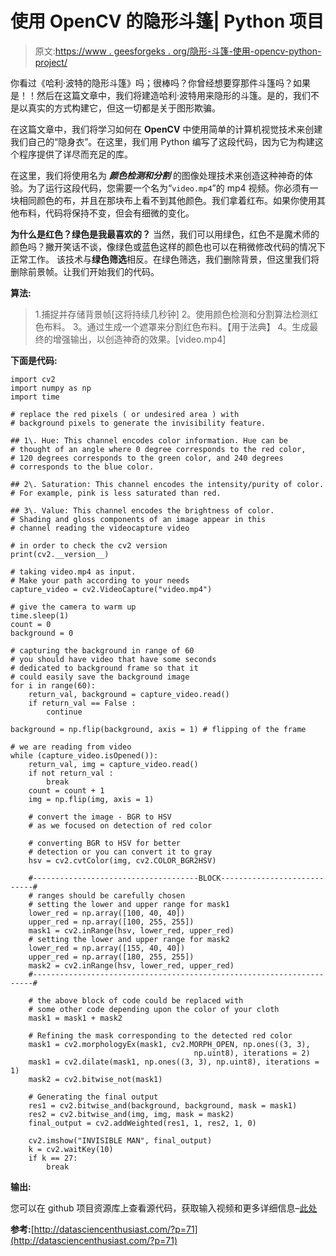 # 使用 OpenCV 的隐形斗篷| Python 项目

> 原文:[https://www . geesforgeks . org/隐形-斗篷-使用-opencv-python-project/](https://www.geeksforgeeks.org/invisible-cloak-using-opencv-python-project/)

你看过《哈利·波特的隐形斗篷》吗；很棒吗？你曾经想要穿那件斗篷吗？如果是！！然后在这篇文章中，我们将建造哈利·波特用来隐形的斗篷。是的，我们不是以真实的方式构建它，但这一切都是关于图形欺骗。

在这篇文章中，我们将学习如何在 **OpenCV** 中使用简单的计算机视觉技术来创建我们自己的“隐身衣”。在这里，我们用 Python 编写了这段代码，因为它为构建这个程序提供了详尽而充足的库。

在这里，我们将使用名为 ***颜色检测和分割*** 的图像处理技术来创造这种神奇的体验。为了运行这段代码，您需要一个名为“`video.mp4`”的 mp4 视频。你必须有一块相同颜色的布，并且在那块布上看不到其他颜色。我们拿着红布。如果你使用其他布料，代码将保持不变，但会有细微的变化。

**为什么是红色？绿色是我最喜欢的？**
当然，我们可以用绿色，红色不是魔术师的颜色吗？撇开笑话不谈，像绿色或蓝色这样的颜色也可以在稍微修改代码的情况下正常工作。
该技术与**绿色筛选**相反。在绿色筛选，我们删除背景，但这里我们将删除前景帧。让我们开始我们的代码。

**算法:**

> 1.捕捉并存储背景帧[这将持续几秒钟]
> 2。使用颜色检测和分割算法检测红色布料。
> 3。通过生成一个遮罩来分割红色布料。【用于法典】
> 4。生成最终的增强输出，以创造神奇的效果。[video.mp4]

**下面是代码:**

```
import cv2
import numpy as np
import time

# replace the red pixels ( or undesired area ) with
# background pixels to generate the invisibility feature.

## 1\. Hue: This channel encodes color information. Hue can be
# thought of an angle where 0 degree corresponds to the red color, 
# 120 degrees corresponds to the green color, and 240 degrees 
# corresponds to the blue color.

## 2\. Saturation: This channel encodes the intensity/purity of color.
# For example, pink is less saturated than red.

## 3\. Value: This channel encodes the brightness of color.
# Shading and gloss components of an image appear in this 
# channel reading the videocapture video  

# in order to check the cv2 version
print(cv2.__version__)   

# taking video.mp4 as input.
# Make your path according to your needs 
capture_video = cv2.VideoCapture("video.mp4")

# give the camera to warm up
time.sleep(1) 
count = 0 
background = 0 

# capturing the background in range of 60
# you should have video that have some seconds
# dedicated to background frame so that it 
# could easily save the background image
for i in range(60):
    return_val, background = capture_video.read()
    if return_val == False :
        continue 

background = np.flip(background, axis = 1) # flipping of the frame 

# we are reading from video 
while (capture_video.isOpened()):
    return_val, img = capture_video.read()
    if not return_val :
        break 
    count = count + 1
    img = np.flip(img, axis = 1)

    # convert the image - BGR to HSV
    # as we focused on detection of red color 

    # converting BGR to HSV for better 
    # detection or you can convert it to gray
    hsv = cv2.cvtColor(img, cv2.COLOR_BGR2HSV) 

    #-------------------------------------BLOCK----------------------------#
    # ranges should be carefully chosen
    # setting the lower and upper range for mask1
    lower_red = np.array([100, 40, 40])       
    upper_red = np.array([100, 255, 255])
    mask1 = cv2.inRange(hsv, lower_red, upper_red)
    # setting the lower and upper range for mask2 
    lower_red = np.array([155, 40, 40])
    upper_red = np.array([180, 255, 255])
    mask2 = cv2.inRange(hsv, lower_red, upper_red)
    #----------------------------------------------------------------------#

    # the above block of code could be replaced with
    # some other code depending upon the color of your cloth 
    mask1 = mask1 + mask2

    # Refining the mask corresponding to the detected red color
    mask1 = cv2.morphologyEx(mask1, cv2.MORPH_OPEN, np.ones((3, 3),
                                         np.uint8), iterations = 2)
    mask1 = cv2.dilate(mask1, np.ones((3, 3), np.uint8), iterations = 1)
    mask2 = cv2.bitwise_not(mask1)

    # Generating the final output
    res1 = cv2.bitwise_and(background, background, mask = mask1)
    res2 = cv2.bitwise_and(img, img, mask = mask2)
    final_output = cv2.addWeighted(res1, 1, res2, 1, 0)

    cv2.imshow("INVISIBLE MAN", final_output)
    k = cv2.waitKey(10)
    if k == 27:
        break
```

**输出:**

您可以在 github 项目资源库上查看源代码，获取输入视频和更多详细信息–[此处](https://github.com/AdityaAtri/invisible_man.git)

**参考:**[http://datasciencenthusiast.com/?p=71](http://datasciencenthusiast.com/?p=71)